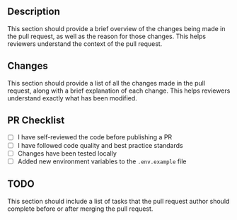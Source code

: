 ## Description

This section should provide a brief overview of the changes being made in the pull request, as well as the reason for those changes. This helps reviewers understand the context of the pull request.

## Changes

This section should provide a list of all the changes made in the pull request, along with a brief explanation of each change. This helps reviewers understand exactly what has been modified.

## PR Checklist

- [ ] I have self-reviewed the code before publishing a PR
- [ ] I have followed code quality and best practice standards
- [ ] Changes have been tested locally
- [ ] Added new environment variables to the `.env.example` file

## TODO

This section should include a list of tasks that the pull request author should complete before or after merging the pull request.
